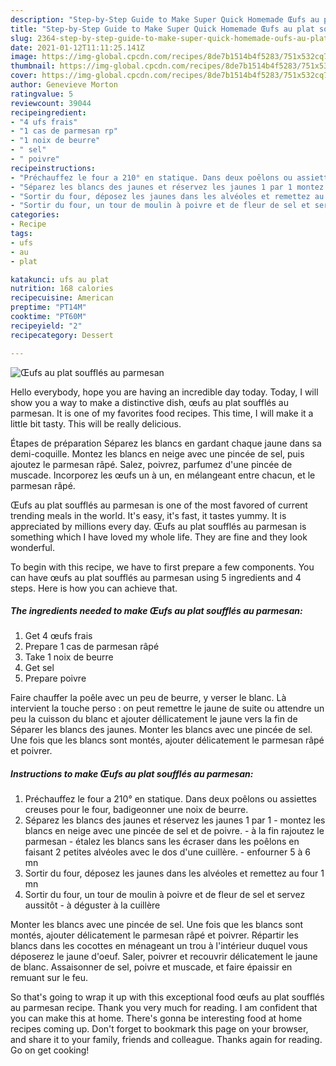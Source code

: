 ```yaml
---
description: "Step-by-Step Guide to Make Super Quick Homemade Œufs au plat soufflés au parmesan"
title: "Step-by-Step Guide to Make Super Quick Homemade Œufs au plat soufflés au parmesan"
slug: 2364-step-by-step-guide-to-make-super-quick-homemade-oufs-au-plat-souffles-au-parmesan
date: 2021-01-12T11:11:25.141Z
image: https://img-global.cpcdn.com/recipes/8de7b1514b4f5283/751x532cq70/oeufs-au-plat-souffles-au-parmesan-photo-principale-de-la-recette.jpg
thumbnail: https://img-global.cpcdn.com/recipes/8de7b1514b4f5283/751x532cq70/oeufs-au-plat-souffles-au-parmesan-photo-principale-de-la-recette.jpg
cover: https://img-global.cpcdn.com/recipes/8de7b1514b4f5283/751x532cq70/oeufs-au-plat-souffles-au-parmesan-photo-principale-de-la-recette.jpg
author: Genevieve Morton
ratingvalue: 5
reviewcount: 39044
recipeingredient:
- "4 ufs frais"
- "1 cas de parmesan rp"
- "1 noix de beurre"
- " sel"
- " poivre"
recipeinstructions:
- "Préchauffez le four a 210° en statique. Dans deux poêlons ou assiettes creuses pour le four, badigeonner une noix de beurre."
- "Séparez les blancs des jaunes et réservez les jaunes 1 par 1 montez les blancs en neige avec une pincée de sel et de poivre. à la fin rajoutez le parmesan étalez les blancs sans les écraser dans les poêlons en faisant 2 petites alvéoles avec le dos d&#39;une cuillère. enfourner 5 à 6 mn"
- "Sortir du four, déposez les jaunes dans les alvéoles et remettez au four 1 mn"
- "Sortir du four, un tour de moulin à poivre et de fleur de sel et servez aussitôt à déguster à la cuillère"
categories:
- Recipe
tags:
- ufs
- au
- plat

katakunci: ufs au plat 
nutrition: 168 calories
recipecuisine: American
preptime: "PT14M"
cooktime: "PT60M"
recipeyield: "2"
recipecategory: Dessert

---
```



![Œufs au plat soufflés au parmesan](https://img-global.cpcdn.com/recipes/8de7b1514b4f5283/751x532cq70/oeufs-au-plat-souffles-au-parmesan-photo-principale-de-la-recette.jpg)

Hello everybody, hope you are having an incredible day today. Today, I will show you a way to make a distinctive dish, œufs au plat soufflés au parmesan. It is one of my favorites food recipes. This time, I will make it a little bit tasty. This will be really delicious.

Étapes de préparation Séparez les blancs en gardant chaque jaune dans sa demi-coquille. Montez les blancs en neige avec une pincée de sel, puis ajoutez le parmesan râpé. Salez, poivrez, parfumez d&#39;une pincée de muscade. Incorporez les œufs un à un, en mélangeant entre chacun, et le parmesan râpé.

Œufs au plat soufflés au parmesan is one of the most favored of current trending meals in the world. It's easy, it's fast, it tastes yummy. It is appreciated by millions every day. Œufs au plat soufflés au parmesan is something which I have loved my whole life. They are fine and they look wonderful.


To begin with this recipe, we have to first prepare a few components. You can have œufs au plat soufflés au parmesan using 5 ingredients and 4 steps. Here is how you can achieve that.

<!--inarticleads1-->

##### The ingredients needed to make Œufs au plat soufflés au parmesan:

1. Get 4 œufs frais
1. Prepare 1 cas de parmesan râpé
1. Take 1 noix de beurre
1. Get  sel
1. Prepare  poivre


Faire chauffer la poêle avec un peu de beurre, y verser le blanc. Là intervient la touche perso : on peut remettre le jaune de suite ou attendre un peu la cuisson du blanc et ajouter déllicatement le jaune vers la fin de Séparer les blancs des jaunes. Monter les blancs avec une pincée de sel. Une fois que les blancs sont montés, ajouter délicatement le parmesan râpé et poivrer. 

<!--inarticleads2-->

##### Instructions to make Œufs au plat soufflés au parmesan:

1. Préchauffez le four a 210° en statique. Dans deux poêlons ou assiettes creuses pour le four, badigeonner une noix de beurre.
1. Séparez les blancs des jaunes et réservez les jaunes 1 par 1 - montez les blancs en neige avec une pincée de sel et de poivre. - à la fin rajoutez le parmesan - étalez les blancs sans les écraser dans les poêlons en faisant 2 petites alvéoles avec le dos d&#39;une cuillère. - enfourner 5 à 6 mn
1. Sortir du four, déposez les jaunes dans les alvéoles et remettez au four 1 mn
1. Sortir du four, un tour de moulin à poivre et de fleur de sel et servez aussitôt - à déguster à la cuillère


Monter les blancs avec une pincée de sel. Une fois que les blancs sont montés, ajouter délicatement le parmesan râpé et poivrer. Répartir les blancs dans les cocottes en ménageant un trou à l&#39;intérieur duquel vous déposerez le jaune d&#39;oeuf. Saler, poivrer et recouvrir délicatement le jaune de blanc. Assaisonner de sel, poivre et muscade, et faire épaissir en remuant sur le feu. 

So that's going to wrap it up with this exceptional food œufs au plat soufflés au parmesan recipe. Thank you very much for reading. I am confident that you can make this at home. There's gonna be interesting food at home recipes coming up. Don't forget to bookmark this page on your browser, and share it to your family, friends and colleague. Thanks again for reading. Go on get cooking!
